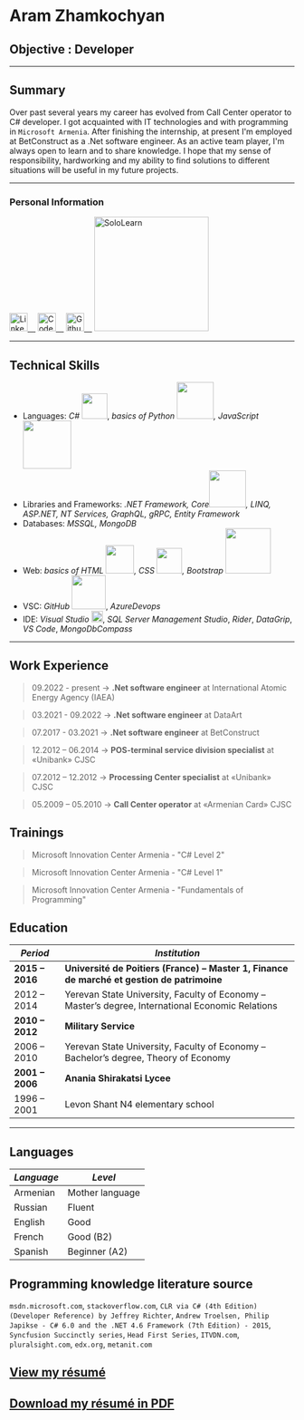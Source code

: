 # Aram Zhamkochyan

## Objective : Developer

<hr width="100%" size="10" color="blue"/>

## Summary
Over past several years my career has evolved from Call Center operator to C# developer. I got acquainted with IT technologies and with programming in `Microsoft Armenia`. After finishing the internship, at present I'm employed at BetConstruct as a .Net software engineer. As an active team player, I'm always open to learn and to share knowledge. I hope that my sense of responsibility, hardworking and my ability to find solutions to different situations will be useful in my future projects.

---------------------------------------------------------------------------------------------------------------------------------------

<h3>Personal Information</h3>

<a href="https://www.linkedin.com/in/aram-zhamkochyan/"><img alt="LinkedIn" width="32px" src="https://cdn.jsdelivr.net/npm/simple-icons@v3/icons/linkedin.svg" />&emsp;</a>
<a href="https://codefights.com/profile/kacap1707"><img alt="CodeSignal" width="32px" src="https://cdn.freebiesupply.com/logos/large/2x/codefights-logo-svg-vector.svg" />&emsp;</a>
<a align="left" href="https://github.com/aramzham"><img alt="Github" width="32px" src="https://cdn.jsdelivr.net/npm/simple-icons@v3/icons/github.svg" />&emsp;</a>
<a align="left" href="https://www.sololearn.com/Profile/1992269"><img alt="SoloLearn" width="202px" src="https://upload.wikimedia.org/wikipedia/commons/5/53/SoloLearn_logo.svg" /></a>

----------------------------------------------------------------------------------------------------------------------------------------
## Technical Skills
* Languages: *C#* <img width="45px" src="https://img.shields.io/badge/c%23%20-%23239120.svg?&style=for-the-badge&logo=c-sharp&logoColor=white"/>, *basics of Python <img width="65px" src="https://img.shields.io/badge/python-%233776AB.svg?&style=for-the-badge&logo=python&logoColor=white"/>, JavaScript <img width="85px" src="https://img.shields.io/badge/javascript-%23F7DF1E.svg?&style=for-the-badge&logo=javascript&logoColor=black"/>*
* Libraries and Frameworks: *.NET Framework, Core<img width="65px" src="https://img.shields.io/badge/dotnet-net%23239120.svg?color=5C2D91&style=for-the-badge&logo=.net&logoColor=whitek"/>, LINQ, ASP.NET, NT Services, GraphQL, gRPC, Entity Framework*
* Databases: *MSSQL, MongoDB*
* Web: *basics of HTML <img width="50px" src="https://img.shields.io/badge/html-%23239120.svg?&style=for-the-badge&logo=html5&logoColor=white"/>, CSS <img width="45px" src="https://img.shields.io/badge/css-%23239120.svg?&style=for-the-badge&logo=css3&logoColor=white"/>, Bootstrap <img width="80px" src="https://img.shields.io/badge/bootstrap%20-%23563D7C.svg?&style=for-the-badge&logo=bootstrap&logoColor=white"/>*
* VSC: *GitHub* <img width="60px" src="https://img.shields.io/badge/github-%23100000.svg?&style=for-the-badge&logo=github&logoColor=white"/>, *AzureDevops*
* IDE: *Visual Studio* <img width="20px" src="https://cdn.jsdelivr.net/npm/simple-icons@v3/icons/visualstudio.svg"/>, *SQL Server Management Studio*, *Rider*, *DataGrip*, *VS Code*, *MongoDbCompass*

---------------------------------------------------------------------------------------------------------------------------------------
## Work Experience
> 09.2022 - present  ->    **.Net software engineer** at International Atomic Energy Agency (IAEA)

> 03.2021 - 09.2022  ->    **.Net software engineer** at DataArt

> 07.2017 - 03.2021  ->    **.Net software engineer** at BetConstruct

> 12.2012 – 06.2014  ->    **POS-terminal service division specialist** at «Unibank» CJSC

> 07.2012 – 12.2012  ->    **Processing Center specialist** at «Unibank» CJSC

> 05.2009 – 05.2010  ->    **Call Center operator** at «Armenian Card» CJSC 

## Trainings
> Microsoft Innovation Center Armenia - "C# Level 2"

> Microsoft Innovation Center Armenia - "C# Level 1"

> Microsoft Innovation Center Armenia - "Fundamentals of Programming"

## Education

_Period_ | _Institution_
---------|---------------
**2015 – 2016**|**Université de Poitiers (France) – Master 1, Finance de marché et gestion de patrimoine**
2012 – 2014|Yerevan State University, Faculty of Economy – Master’s degree, International Economic Relations
**2010 – 2012**|**Military Service**
2006 – 2010|Yerevan State University, Faculty of Economy – Bachelor’s degree, Theory of Economy
**2001 – 2006**|**Anania Shirakatsi Lycee**
1996 – 2001|Levon Shant N4 elementary school
----------------------------------------------------------------------------------------------------------------------------------------

## Languages
*Language*|*Level*
----------|-------
Armenian|Mother language
Russian|Fluent
English|Good
French|Good (B2)
Spanish|Beginner (A2)

## Programming knowledge literature source
`msdn.microsoft.com`, `stackoverflow.com`, `CLR via C# (4th Edition) (Developer Reference) by Jeffrey Richter`, `Andrew Troelsen, Philip Japikse - C# 6.0 and the .NET 4.6 Framework (7th Edition) - 2015`, `Syncfusion Succinctly series`, `Head First Series`, `ITVDN.com`,  `pluralsight.com`, `edx.org`, `metanit.com`

## [View my résumé](https://github.com/aramzham/My-CV/blob/master/Aram%20CV%20in%20english%20211122.pdf)
<html>
<h2><a href = "https://github.com/aramzham/My-CV/raw/85a8adcc55cf8e90334ad5fc81a6ee8dc2739a08/Aram%20CV%20in%20english%20211122.pdf">Download my résumé in PDF</a></h2>
</html>
